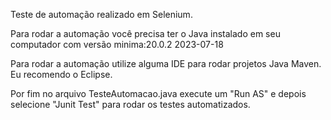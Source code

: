 Teste de automação realizado em Selenium.

Para rodar a automação você precisa ter o Java instalado em seu computador com versão minima:20.0.2 2023-07-18

Para rodar a automação utilize alguma IDE para rodar projetos Java Maven. Eu recomendo o Eclipse.

Por fim no arquivo TesteAutomacao.java execute um "Run AS" e depois selecione "Junit Test" para rodar os testes automatizados.
